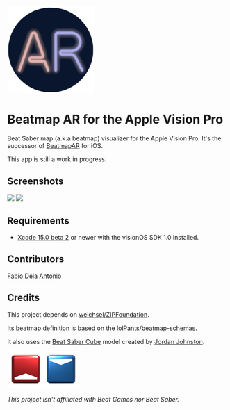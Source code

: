 <img src="Images/icon.png" width="200" />

# Beatmap AR for the Apple Vision Pro

Beat Saber map (a.k.a beatmap) visualizer for the Apple Vision Pro. It's the successor of [BeatmapAR](https://github.com/fabio914/BeatmapAR) for iOS.

This app is still a work in progress.

## Screenshots

<img src="Images/screenshot1.png" width="500" />

<img src="Images/screenshot2.png" width="500" />

## Requirements

- [Xcode 15.0 beta 2](https://developer.apple.com/xcode/) or newer with the visionOS SDK 1.0 installed.

## Contributors

[Fabio Dela Antonio](http://github.com/fabio914)

## Credits

This project depends on [weichsel/ZIPFoundation](https://github.com/weichsel/ZIPFoundation).

Its beatmap definition is based on the [lolPants/beatmap-schemas](https://github.com/lolPants/beatmap-schemas).

It also uses the [Beat Saber Cube](https://www.thingiverse.com/thing:3387776) model created by [Jordan Johnston](https://www.thingiverse.com/Godsblade/about).

![Blocks](Images/blocks.png)

*This project isn't affiliated with Beat Games nor Beat Saber.*
